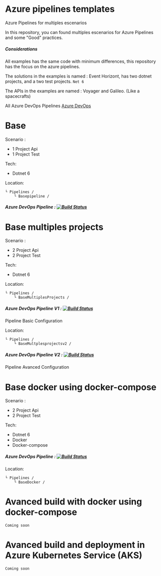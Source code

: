 # Azure pipelines templates
Azure Pipelines for multiples escenarios

In this repository, you can found multiples escenarios for Azure Pipelines and some "Good" practices.

##### Considerations
All examples has the same code with minimum differences, this repository has the focus on the azure pipelines.

The solutions in the examples is named : Event Horizont, has two dotnet projects, and a two test projects. `Net 6`

The APIs in the examples are named : Voyager and Galileo.
(Like a spacecrafts)


All Azure DevOps Pipelines [Azure DevOps](https://dev.azure.com/wistercorp/azure-pipelines/_build)

# Base
Scenario :
- 1 Project Api
- 1 Project Test

Tech:
- Dotnet 6

Location: 
```
└ Pipelines /
    └ Basepipeline /
```
##### Azure DevOps Pipeline : [![Build Status](https://dev.azure.com/wistercorp/azure-pipelines/_apis/build/status/BasePipeline?branchName=develop)](https://dev.azure.com/wistercorp/azure-pipelines/_build/latest?definitionId=45&branchName=develop)
# Base multiples projects
Scenario :
- 2 Project Api
- 2 Project Test

Tech:
- Dotnet 6

Location: 
```
└ Pipelines /
    └ BaseMultiplesProjects /
``` 
##### Azure DevOps Pipeline  V1 :  [![Build Status](https://dev.azure.com/wistercorp/azure-pipelines/_apis/build/status/BasePipelineMultiplePro?branchName=develop)](https://dev.azure.com/wistercorp/azure-pipelines/_build/latest?definitionId=46&branchName=develop)
Pipeline Basic Configuration

Location: 
```
└ Pipelines /
    └ BaseMultplesprojectsv2 /
```

##### Azure DevOps Pipeline  V2 : [![Build Status](https://dev.azure.com/wistercorp/azure-pipelines/_apis/build/status/BasePipelineMultipleProV2?branchName=develop)](https://dev.azure.com/wistercorp/azure-pipelines/_build/latest?definitionId=47&branchName=develop)
Pipeline Avanced Configuration

# Base docker using docker-compose
Scenario :
- 2 Project Api
- 2 Project Test
  
Tech:
- Dotnet 6
- Docker
- Docker-compose

##### Azure DevOps Pipeline : [![Build Status](https://dev.azure.com/wistercorp/azure-pipelines/_apis/build/status/BaseDocker?branchName=develop)](https://dev.azure.com/wistercorp/azure-pipelines/_build/latest?definitionId=48&branchName=develop)
Location: 
```
└ Pipelines /
    └ BaseDocker /
```
# Avanced build with docker using docker-compose
`Coming soon`
# Avanced build and deployment in Azure Kubernetes Service (AKS)
`Coming soon`